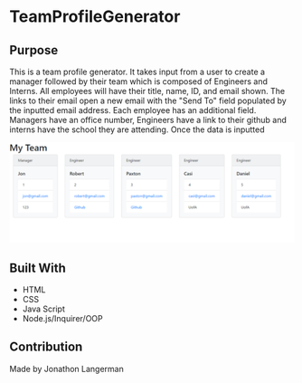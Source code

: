# TeamProfileGenerator

## Purpose
This is a team profile generator. It takes input from a user to create a manager followed by their team which is composed of Engineers and Interns. All employees will have their title, name, ID, and email shown. The links to their email open a new email with the "Send To" field populated by the inputted email address. Each employee has an additional field. Managers have an office number, Engineers have a link to their github and interns have the school they are attending. Once the data is inputted 

[![TeamProfileGenerator](./assets/appImg.PNG?raw=true)](https://youtu.be/jk8hmXLnfXk "TeamProfileGenerator")

## Built With
* HTML
* CSS
* Java Script
* Node.js/Inquirer/OOP

## Contribution
Made by Jonathon Langerman